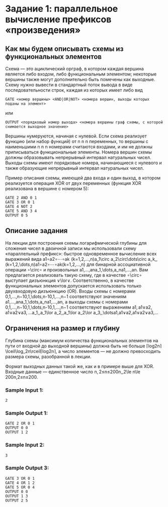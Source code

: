 # Задание 1: параллельное вычисление префиксов «произведения»

## Как мы будем описывать схемы из функциональных элементов

Схема — это ациклический орграф, в котором каждая вершина является либо входом, либо функциональным элементом; некоторые вершины также могут дополнительно быть помечены как выходные. Схему нужно вывести в стандартный поток вывода в виде последовательности строк, каждая из которых имеет либо вид

```
GATE <номер вершины> <AND|OR|NOT> <номера вершин, выходы которых поданы на элемент>
```

или

```
OUTPUT <порядковый номер выхода> <номера вершины граф схемы, с которой снимается выходное значение>
```

Вершины нумеруются, начиная с нулевой. Если схема реализует функцию (или набор функций) от n n n переменных, то вершины с наименьшими n n n номерами считаются входами, и им не должны приписываться функциональные элементы. Номера вершин схемы должны образовывать непрерывный интервал натуральных чисел. Выходы схемы имеют порядковые номера, начинающиеся с нулевого и также образующие непрерывный интервал натуральных чисел.

Пример описания схемы, имеющей два входа и один выход, в котором реализуется операция XOR от двух переменных (функция XOR реализована в вершине с номером 5):


```
GATE 2 AND 0 1
GATE 3 OR 0 1
GATE 4 NOT 2
GATE 5 AND 3 4
OUTPUT 0 5
```

## Описание задания

На лекции для построения схемы логарифмической глубины для сложения чисел в двоичной записи мы использовали схему «параллельный префикс»: быстрое одновременное вычисление всех выражений вида a1∘a2∘⋯∘ak  (k=1,2,…,n)a_1\circ a_2\circ\dots\circ a_k\,\,(k=1,2,\dots,n)a1​∘a2​∘⋯∘ak​(k=1,2,…,n) для бинарной ассоциативной операции ∘\circ∘ и произвольных a1,…,ana_1,\dots,a_na1​,…,an​. Вам предлагается реализовать такую схему, где в качестве ∘\circ∘ выступает дизъюнкция ∨\lor∨. Соответственно, в качестве функциональных элементов допускается использовать только двухвходовую дизъюнкцию (OR). Входы схемы с номерами 0,1,…,n−10,1,\dots,n-10,1,…,n−1 соответствуют значениям a1,…,ana_1,\dots,a_na1​,…,an​, а выходы схемы с номерами 0,1,…,n−10,1,\dots,n-10,1,…,n−1 соответствуют выражениям a1, a1∨a2, a1∨a2∨a3, …a_1,\,a_1\lor a_2,\,a_1\lor a_2\lor a_3,\,\dotsa1​,a1​∨a2​,a1​∨a2​∨a3​,…

## Ограничения на размер и глубину

Глубина схемы (максимум количества функциональных элементов на пути от входной до выходной вершины) должна быть не больше ⌈log⁡2n⌉\lceil\log_2n\rceil⌈log2​n⌉, а число элементов — не должно превосходить размера схемы, разобранной в лекции.

Формат выходных данных такой же, как и в примере выше для XOR. Входные данные — единственное число n, 2≤n≤200n,\,2\le n\le 200n,2≤n≤200.

### Sample Input 1: 
```
2 
```
### Sample Output 1: 
```
GATE 2 OR 0 1
OUTPUT 0 0
OUTPUT 1 2
```

### Sample Input 2: 
```
3
```
### Sample Output 3: 
```
GATE 3 OR 0 1
GATE 4 OR 1 2
GATE 5 OR 0 4
OUTPUT 0 0
OUTPUT 1 3
OUTPUT 2 5
```